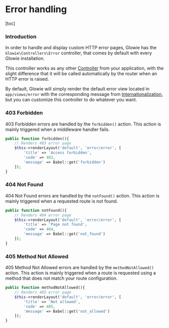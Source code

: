 # Error handling

[toc]

### Introduction
In order to handle and display custom HTTP error pages, Glowie has the `Glowie\Controllers\Error` controller, that comes by default with every Glowie installation.

This controller works as any other [Controller](docs/%%version%%/basic-application-modules/controllers) from your application, with the slight difference that it will be called automatically by the router when an HTTP error is raised.

By default, Glowie will simply render the default error view located in `app/views/error` with the corresponding message from [Internationalization](docs/%%version%%/extra/internationalization), but you can customize this controller to do whatever you want.

### 403 Forbidden
403 Forbidden errors are handled by the `forbidden()` action. This action is mainly triggered when a middleware handler fails.

```php
public function forbidden(){
    // Renders 403 error page
    $this->renderLayout('default', 'error/error', [
        'title' => 'Access forbidden',
        'code' => 403,
        'message' => Babel::get('forbidden')
    ]);
}
```

### 404 Not Found
404 Not Found errors are handled by the `notFound()` action. This action is mainly triggered when a requested route is not found.

```php
public function notFound(){
    // Renders 404 error page
    $this->renderLayout('default', 'error/error', [
        'title' => 'Page not found',
        'code' => 404,
        'message' => Babel::get('not_found')
    ]);
}
```

### 405 Method Not Allowed
405 Method Not Allowed errors are handled by the `methodNotAllowed()` action. This action is mainly triggered when a route is requested using a method that does not match your route configuration.

```php
public function methodNotAllowed(){
    // Renders 405 error page
    $this->renderLayout('default', 'error/error', [
        'title' => 'Not allowed',
        'code' => 405,
        'message' => Babel::get('not_allowed')
    ]);
}
```